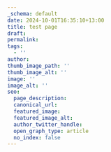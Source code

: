 ```yaml
---
_schema: default
date: 2024-10-01T16:35:10+13:00
title: test page
draft:
permalink:
tags:
  - ''
author:
thumb_image_path: ''
thumb_image_alt: ''
image: ''
image_alt: ''
seo:
  page_description:
  canonical_url:
  featured_image:
  featured_image_alt:
  author_twitter_handle:
  open_graph_type: article
  no_index: false
---
```

